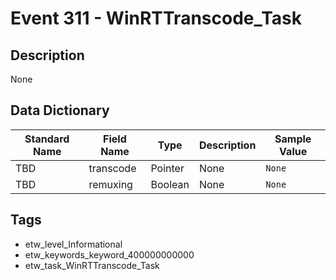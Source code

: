 # Event 311 - WinRTTranscode_Task

## Description
None

## Data Dictionary
|Standard Name|Field Name|Type|Description|Sample Value|
|---|---|---|---|---|
|TBD|transcode|Pointer|None|`None`|
|TBD|remuxing|Boolean|None|`None`|

## Tags
* etw_level_Informational
* etw_keywords_keyword_400000000000
* etw_task_WinRTTranscode_Task
